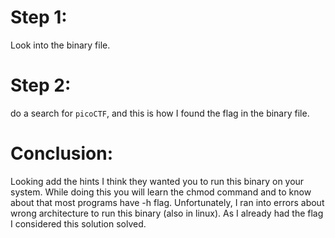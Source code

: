 # Step 1:
Look into the binary file.

# Step 2:
do a search for `picoCTF`, and this is how I found the flag in the binary file.

# Conclusion:
Looking add the hints I think they wanted you to run this binary on your system. 
While doing this you will learn the chmod command and to know about that most programs have -h flag.
Unfortunately, I ran into errors about wrong architecture to run this binary (also in linux).
As I already had the flag I considered this solution solved.